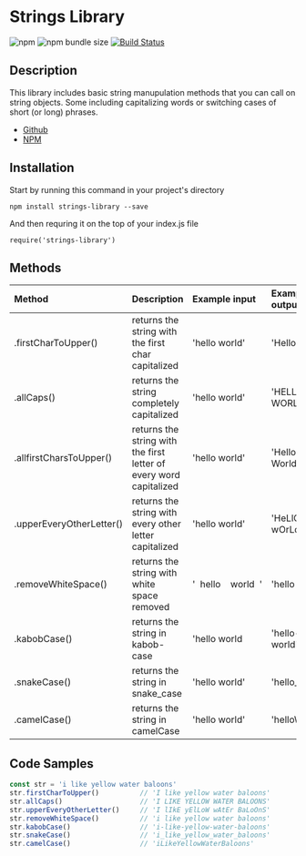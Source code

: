 # Strings Library
![npm](https://img.shields.io/npm/v/strings-library.svg?style=plastic)
![npm bundle size](https://img.shields.io/bundlephobia/min/strings-library.svg?style=plastic)
[![Build Status](https://travis-ci.com/jshams/strings-library.svg?branch=master)](https://travis-ci.com/jshams/strings-library)

## Description

This library includes basic string manupulation methods that you can call on string objects. Some including capitalizing words or switching cases of short (or long) phrases.
- [Github](https://github.com/jshams/npm-libraries-few2-1/tree/master/strings-library)
- [NPM](https://www.npmjs.com/package/strings-library)

## Installation

Start by running this command in your project's directory
```
npm install strings-library --save
```
And then requring it on the top of your index.js file 
```
require('strings-library')
```





## Methods

| Method                 |                  Description                        | Example input                  | Example output                 | 
|:-----------------------|:----------------------------------------------------|:------------------------------|:------------------------------|
| .firstCharToUpper()    | returns the string with the first char capitalized  | 'hello world'            | 'Hello world'            |
| .allCaps()             | returns the string completely capitalized           | 'hello world'            | 'HELLO WORLD'            |
| .allfirstCharsToUpper()| returns the string with the first letter of every word capitalized | 'hello world'|     'Hello World'     |
|.upperEveryOtherLetter()| returns the string with every other letter capitalized | 'hello world'         | 'HeLlO wOrLd'            |
| .removeWhiteSpace()    | returns the string with white space removed         | '  hello    world  ' | 'hello world' |
| .kabobCase()           | returns the string in kabob-case                    | 'hello world             | 'hello-world'            |
| .snakeCase()           | returns the string in snake_case                    | 'hello world'            | 'hello_world'            |
| .camelCase()           | returns the string in camelCase                     | 'hello world'            | 'helloWorld'             |



## Code Samples

```javascript
const str = 'i like yellow water baloons'
str.firstCharToUpper()          // 'I like yellow water baloons'
str.allCaps()                   // 'I LIKE YELLOW WATER BALOONS'
str.upperEveryOtherLetter()     // 'I lIkE yElLoW wAtEr BaLoOnS'
str.removeWhiteSpace()          // 'i like yellow water baloons'
str.kabobCase()                 // 'i-like-yellow-water-baloons'
str.snakeCase()                 // 'i_like_yellow_water_baloons'
str.camelCase()                 // 'iLikeYellowWaterBaloons'
```